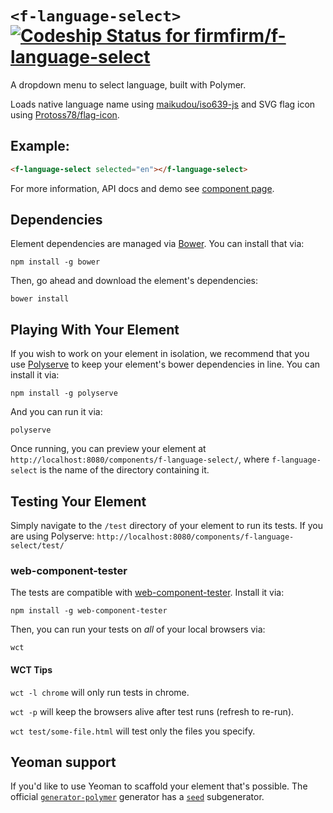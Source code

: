# `<f-language-select>` [ ![Codeship Status for firmfirm/f-language-select](https://codeship.com/projects/29af39f0-bd85-0133-376a-36d4fdcdb43c/status?branch=master)](https://codeship.com/projects/136608)

A dropdown menu to select language, built with Polymer.

Loads native language name using [maikudou/iso639-js](https://github.com/maikudou/iso639-js)
and SVG flag icon using [Protoss78/flag-icon](https://github.com/Protoss78/flag-icon).

## Example:

```html
<f-language-select selected="en"></f-language-select>
```

For more information, API docs and demo see [component page](https://firmfirm.github.io/f-language-select/).

## Dependencies

Element dependencies are managed via [Bower](http://bower.io/). You can
install that via:

    npm install -g bower

Then, go ahead and download the element's dependencies:

    bower install


## Playing With Your Element

If you wish to work on your element in isolation, we recommend that you use
[Polyserve](https://github.com/PolymerLabs/polyserve) to keep your element's
bower dependencies in line. You can install it via:

    npm install -g polyserve

And you can run it via:

    polyserve

Once running, you can preview your element at
`http://localhost:8080/components/f-language-select/`, where `f-language-select` is the name of the directory containing it.


## Testing Your Element

Simply navigate to the `/test` directory of your element to run its tests. If
you are using Polyserve: `http://localhost:8080/components/f-language-select/test/`

### web-component-tester

The tests are compatible with [web-component-tester](https://github.com/Polymer/web-component-tester).
Install it via:

    npm install -g web-component-tester

Then, you can run your tests on _all_ of your local browsers via:

    wct

#### WCT Tips

`wct -l chrome` will only run tests in chrome.

`wct -p` will keep the browsers alive after test runs (refresh to re-run).

`wct test/some-file.html` will test only the files you specify.


## Yeoman support

If you'd like to use Yeoman to scaffold your element that's possible. The official [`generator-polymer`](https://github.com/yeoman/generator-polymer) generator has a [`seed`](https://github.com/yeoman/generator-polymer#seed) subgenerator.
